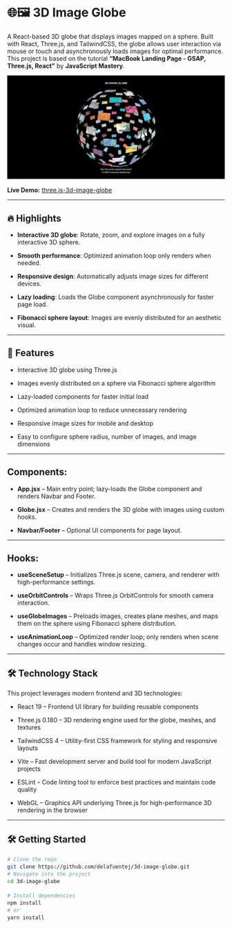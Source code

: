 # 🌐🖼 3D Image Globe

A React-based 3D globe that displays images mapped on a sphere. Built with React, Three.js, and TailwindCSS, the globe allows user interaction via mouse or touch and asynchronously loads images for optimal performance.
This project is based on the tutorial **“MacBook Landing Page - GSAP, Three.js, React”** by **JavaScript Mastery**.

![Landing Page Demo](public/images/app/3d-image-globe.png)

**Live Demo:** [three.js-3d-image-globe](https://3d-image-globe.vercel.app/)

---

## 🔥 Highlights

- **Interactive 3D globe**: Rotate, zoom, and explore images on a fully interactive 3D sphere.

- **Smooth performance**: Optimized animation loop only renders when needed.

- **Responsive design**: Automatically adjusts image sizes for different devices.

- **Lazy loading**: Loads the Globe component asynchronously for faster page load.

- **Fibonacci sphere layout**: Images are evenly distributed for an aesthetic visual.

---

## 🚀 Features

- Interactive 3D globe using Three.js

- Images evenly distributed on a sphere via Fibonacci sphere algorithm

- Lazy-loaded components for faster initial load

- Optimized animation loop to reduce unnecessary rendering

- Responsive image sizes for mobile and desktop

- Easy to configure sphere radius, number of images, and image dimensions

---

## Components:

- **App.jsx** – Main entry point; lazy-loads the Globe component and renders Navbar and Footer.

- **Globe.jsx** – Creates and renders the 3D globe with images using custom hooks.

- **Navbar/Footer** – Optional UI components for page layout.

---

## Hooks:

- **useSceneSetup** – Initializes Three.js scene, camera, and renderer with high-performance settings.

- **useOrbitControls** – Wraps Three.js OrbitControls for smooth camera interaction.

- **useGlobeImages** – Preloads images, creates plane meshes, and maps them on the sphere using Fibonacci sphere distribution.

- **useAnimationLoop** – Optimized render loop; only renders when scene changes occur and handles window resizing.

---

## 🛠 Technology Stack

This project leverages modern frontend and 3D technologies:

- React 19 – Frontend UI library for building reusable components

- Three.js 0.180 – 3D rendering engine used for the globe, meshes, and textures

- TailwindCSS 4 – Utility-first CSS framework for styling and responsive layouts

- Vite – Fast development server and build tool for modern JavaScript projects

- ESLint – Code linting tool to enforce best practices and maintain code quality

- WebGL – Graphics API underlying Three.js for high-performance 3D rendering in the browser

---

## 🛠️ Getting Started

```bash
# Clone the repo
git clone https://github.com/delafuentej/3d-image-globe.git
# Navigate into the project
cd 3d-image-globe

# Install dependencies
npm install
# or
yarn install

```

